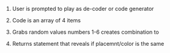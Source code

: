 1. User is prompted to play as de-coder or code generator

2. Code is an array of 4 items

3. Grabs random values numbers 1-6 creates combination to

4. Returns statement that reveals if placemnt/color is the same
